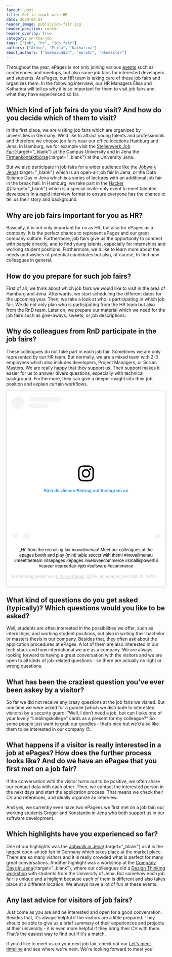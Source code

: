 ```yaml
---
layout: post
title: Get in touch with HR
date: 2020-04-24
header_image: public/job-fair.jpg
header_position: center
header_overlay: true
category: on-the-job
tags: ["job", "hr", "job fair"]
authors: ["Aroso", "Elisa", "Katharina"]
about_authors: ["amahaiuddin", "eprohn", "kkoessler"]
---
```


Throughout the year, ePages is not only joining various [events](/events/) such as conferences and meetups, but also some job fairs for interested developers and students.
At ePages, our HR team is taking care of these job fairs and organizes them. 
In the following interview, our HR Managers Elisa and Katharina will tell us why it is so important for them to visit job fairs and what they have experienced so far.

## Which kind of job fairs do you visit? And how do you decide which of them to visit?

In the first place, we are visiting job fairs which are organized by universities in Germany.
We'd like to attract young talents and professionals and therefore we choose job fairs near our office locations Hamburg and Jena. 
In Hamburg, we for example visit the [Stellenwerk Job Fair](https://www.stellenwerk-jobmesse.de/hamburg/en/){:target="_blank"} at the Campus University and in Jena the [Firmenkontaktbörse](https://www.sft.uni-jena.de/Aktuelles/Veranstaltungen/Firmenkontaktb%C3%B6rse+2020.html){:target="_blank"} at the University Jena.

But we also participate in job fairs for a wider audience like the [Jobwalk Jena](https://jena.jobwalk.city/){:target="_blank"} which is an open-air job fair in Jena, or the Data Science Day in Jena which is a series of lectures with an additional job fair in the break hall.
In Hamburg, we take part in the [Hacker X](https://hackerx.org/){:target="_blank"} which is a special invite-only event to meet talented developers in a rapid interview format to ensure everyone has the chance to tell us their story and background.

## Why are job fairs important for you as HR?

Basically, it is not only important for us as HR, but also for ePages as a company.
It is the perfect chance to represent ePages and our great company culture.
Furthermore, job fairs give us the opportunity to connect with people directly, and to find young talents, especially for internships and working student positions.
Furthermore, we'd like to learn more about the needs and wishes of potential candidates but also, of course, to find new colleagues in general.

## How do you prepare for such job fairs?

First of all, we think about which job fairs we would like to visit in the area of Hamburg and Jena.
Afterwards, we start scheduling the different dates for the upcoming year.
Then, we take a look at who is participating in which job fair. 
We do not only plan who is participating from the HR team but also from the RnD team. 
Later on, we prepare our material which we need for the job fairs such as give-aways, sweets, or job descriptions.

## Why do colleagues from RnD participate in the job fairs?

These colleagues do not take part in each job fair.
Sometimes we are only represented by our HR team. 
But normally, we are a mixed team with 2-3 employees which also includes developers, Project Managers, or Scrum Masters.
We are really happy that they support us.
Their support makes it easier for us to answer divers questions, especially with technical background.
Furthermore, they can give a deeper insight into their job position and explain certain workflows.

<div align="center"><blockquote class="instagram-media" data-instgrm-captioned data-instgrm-permalink="https://www.instagram.com/p/B39bJpPiVy3/?utm_source=ig_embed&amp;utm_campaign=loading" data-instgrm-version="12" style=" background:#FFF; border:0; border-radius:3px; box-shadow:0 0 1px 0 rgba(0,0,0,0.5),0 1px 10px 0 rgba(0,0,0,0.15); margin: 1px; max-width:540px; min-width:326px; padding:0; width:99.375%; width:-webkit-calc(100% - 2px); width:calc(100% - 2px);"><div style="padding:16px;"> <a href="https://www.instagram.com/p/B39bJpPiVy3/?utm_source=ig_embed&amp;utm_campaign=loading" style=" background:#FFFFFF; line-height:0; padding:0 0; text-align:center; text-decoration:none; width:100%;" target="_blank"> <div style=" display: flex; flex-direction: row; align-items: center;"> <div style="background-color: #F4F4F4; border-radius: 50%; flex-grow: 0; height: 40px; margin-right: 14px; width: 40px;"></div> <div style="display: flex; flex-direction: column; flex-grow: 1; justify-content: center;"> <div style=" background-color: #F4F4F4; border-radius: 4px; flex-grow: 0; height: 14px; margin-bottom: 6px; width: 100px;"></div> <div style=" background-color: #F4F4F4; border-radius: 4px; flex-grow: 0; height: 14px; width: 60px;"></div></div></div><div style="padding: 19% 0;"></div> <div style="display:block; height:50px; margin:0 auto 12px; width:50px;"><svg width="50px" height="50px" viewBox="0 0 60 60" version="1.1" xmlns="https://www.w3.org/2000/svg" xmlns:xlink="https://www.w3.org/1999/xlink"><g stroke="none" stroke-width="1" fill="none" fill-rule="evenodd"><g transform="translate(-511.000000, -20.000000)" fill="#000000"><g><path d="M556.869,30.41 C554.814,30.41 553.148,32.076 553.148,34.131 C553.148,36.186 554.814,37.852 556.869,37.852 C558.924,37.852 560.59,36.186 560.59,34.131 C560.59,32.076 558.924,30.41 556.869,30.41 M541,60.657 C535.114,60.657 530.342,55.887 530.342,50 C530.342,44.114 535.114,39.342 541,39.342 C546.887,39.342 551.658,44.114 551.658,50 C551.658,55.887 546.887,60.657 541,60.657 M541,33.886 C532.1,33.886 524.886,41.1 524.886,50 C524.886,58.899 532.1,66.113 541,66.113 C549.9,66.113 557.115,58.899 557.115,50 C557.115,41.1 549.9,33.886 541,33.886 M565.378,62.101 C565.244,65.022 564.756,66.606 564.346,67.663 C563.803,69.06 563.154,70.057 562.106,71.106 C561.058,72.155 560.06,72.803 558.662,73.347 C557.607,73.757 556.021,74.244 553.102,74.378 C549.944,74.521 548.997,74.552 541,74.552 C533.003,74.552 532.056,74.521 528.898,74.378 C525.979,74.244 524.393,73.757 523.338,73.347 C521.94,72.803 520.942,72.155 519.894,71.106 C518.846,70.057 518.197,69.06 517.654,67.663 C517.244,66.606 516.755,65.022 516.623,62.101 C516.479,58.943 516.448,57.996 516.448,50 C516.448,42.003 516.479,41.056 516.623,37.899 C516.755,34.978 517.244,33.391 517.654,32.338 C518.197,30.938 518.846,29.942 519.894,28.894 C520.942,27.846 521.94,27.196 523.338,26.654 C524.393,26.244 525.979,25.756 528.898,25.623 C532.057,25.479 533.004,25.448 541,25.448 C548.997,25.448 549.943,25.479 553.102,25.623 C556.021,25.756 557.607,26.244 558.662,26.654 C560.06,27.196 561.058,27.846 562.106,28.894 C563.154,29.942 563.803,30.938 564.346,32.338 C564.756,33.391 565.244,34.978 565.378,37.899 C565.522,41.056 565.552,42.003 565.552,50 C565.552,57.996 565.522,58.943 565.378,62.101 M570.82,37.631 C570.674,34.438 570.167,32.258 569.425,30.349 C568.659,28.377 567.633,26.702 565.965,25.035 C564.297,23.368 562.623,22.342 560.652,21.575 C558.743,20.834 556.562,20.326 553.369,20.18 C550.169,20.033 549.148,20 541,20 C532.853,20 531.831,20.033 528.631,20.18 C525.438,20.326 523.257,20.834 521.349,21.575 C519.376,22.342 517.703,23.368 516.035,25.035 C514.368,26.702 513.342,28.377 512.574,30.349 C511.834,32.258 511.326,34.438 511.181,37.631 C511.035,40.831 511,41.851 511,50 C511,58.147 511.035,59.17 511.181,62.369 C511.326,65.562 511.834,67.743 512.574,69.651 C513.342,71.625 514.368,73.296 516.035,74.965 C517.703,76.634 519.376,77.658 521.349,78.425 C523.257,79.167 525.438,79.673 528.631,79.82 C531.831,79.965 532.853,80.001 541,80.001 C549.148,80.001 550.169,79.965 553.369,79.82 C556.562,79.673 558.743,79.167 560.652,78.425 C562.623,77.658 564.297,76.634 565.965,74.965 C567.633,73.296 568.659,71.625 569.425,69.651 C570.167,67.743 570.674,65.562 570.82,62.369 C570.966,59.17 571,58.147 571,50 C571,41.851 570.966,40.831 570.82,37.631"></path></g></g></g></svg></div><div style="padding-top: 8px;"> <div style=" color:#3897f0; font-family:Arial,sans-serif; font-size:14px; font-style:normal; font-weight:550; line-height:18px;"> Sieh dir diesen Beitrag auf Instagram an</div></div><div style="padding: 12.5% 0;"></div> <div style="display: flex; flex-direction: row; margin-bottom: 14px; align-items: center;"><div> <div style="background-color: #F4F4F4; border-radius: 50%; height: 12.5px; width: 12.5px; transform: translateX(0px) translateY(7px);"></div> <div style="background-color: #F4F4F4; height: 12.5px; transform: rotate(-45deg) translateX(3px) translateY(1px); width: 12.5px; flex-grow: 0; margin-right: 14px; margin-left: 2px;"></div> <div style="background-color: #F4F4F4; border-radius: 50%; height: 12.5px; width: 12.5px; transform: translateX(9px) translateY(-18px);"></div></div><div style="margin-left: 8px;"> <div style=" background-color: #F4F4F4; border-radius: 50%; flex-grow: 0; height: 20px; width: 20px;"></div> <div style=" width: 0; height: 0; border-top: 2px solid transparent; border-left: 6px solid #f4f4f4; border-bottom: 2px solid transparent; transform: translateX(16px) translateY(-4px) rotate(30deg)"></div></div><div style="margin-left: auto;"> <div style=" width: 0px; border-top: 8px solid #F4F4F4; border-right: 8px solid transparent; transform: translateY(16px);"></div> <div style=" background-color: #F4F4F4; flex-grow: 0; height: 12px; width: 16px; transform: translateY(-4px);"></div> <div style=" width: 0; height: 0; border-top: 8px solid #F4F4F4; border-left: 8px solid transparent; transform: translateY(-4px) translateX(8px);"></div></div></div></a> <p style=" margin:8px 0 0 0; padding:0 4px;"> <a href="https://www.instagram.com/p/B39bJpPiVy3/?utm_source=ig_embed&amp;utm_campaign=loading" style=" color:#000; font-family:Arial,sans-serif; font-size:14px; font-style:normal; font-weight:normal; line-height:17px; text-decoration:none; word-wrap:break-word;" target="_blank">„Hi“ from the recruiting fair inovailmenau! Meet our colleagues at the epages booth and play (mini) table soccer with them! #inovailmenau #meettheteam #itsepages #epages #weloveecommerce #smallispowerful #career #careerfair #job #software #ecommerce</a></p> <p style=" color:#c9c8cd; font-family:Arial,sans-serif; font-size:14px; line-height:17px; margin-bottom:0; margin-top:8px; overflow:hidden; padding:8px 0 7px; text-align:center; text-overflow:ellipsis; white-space:nowrap;">Ein Beitrag geteilt von <a href="https://www.instagram.com/life_at_epages/?utm_source=ig_embed&amp;utm_campaign=loading" style=" color:#c9c8cd; font-family:Arial,sans-serif; font-size:14px; font-style:normal; font-weight:normal; line-height:17px;" target="_blank"> Life at ePages</a> (@life_at_epages) am <time style=" font-family:Arial,sans-serif; font-size:14px; line-height:17px;" datetime="2019-10-23T11:53:50+00:00">Okt 23, 2019 um 4:53 PDT</time></p></div></blockquote> <script async src="//www.instagram.com/embed.js"></script></div>

## What kind of questions do you get asked (typically)? Which questions would you like to be asked?

Well, students are often interested in the possibilities we offer, such as internships, and working student positions, but also in writing their bachelor or masters thesis in our company.
Besides that, they often ask about the application procedures at ePages.
A lot of them are also interested in our tech stack and how international we are as a company. 
We are always looking forward to having a great conversation with the visitors and we are open to all kinds of job-related questions - so there are actually no right or wrong questions.

## What has been the craziest question you've ever been askey by a visitor?

So far we did not receive any crazy questions at the job fairs we visited.
But one time we were asked for a goodie (which we distribute to interested visitors) by a security guard: ”Well, I don’t need a job, but can I take one of your lovely “Lieblingskollege” cards as a present for my colleague?”
So some people just want to grab our goodies - that’s nice but we'd also like them to be interested in our company 😉.

## What happens if a visitor is really interested in a job at ePages? How does the further process looks like? And do we have an ePagee that you first met on a job fair?

If the conversation with the visitor turns out to be positive, we often share our contact data with each other. 
Then, we contact the interested person in the next days and start the application process.
That means we check their CV and references, and ideally organize an interview.

And yes, we currently even have two ePagees we first met on a job fair: our working students Gregor and Konstantin in Jena who both support us in our software development.

## Which highlights have you experienced so far?

One of our highlights was the [Jobwalk in Jena](https://jena.jobwalk.city/){:target="_blank"} as it is the largest open-air job fair in Germany which takes place at the market place.
There are so many visitors and it is really crowded what is perfect for many great conversations.
Another highlight was a workshop at the [Company Days in Jena](https://jenaer-unternehmenstage.de/){:target="_blank"}, where our colleagues did a [Design Thinking workshop](/blog/events/design-thinking-workshop-with-epages/) with students from the University of Jena.
But somehow each job fair is unique and a higlight because each of them is different and also takes place at a different location.
We always have a lot of fun at these events.

## Any last advice for visitors of job fairs?

Just come as you are and be interested and open for a good conversation.
Besides that, it's always helpful if the visitors are a little prepared.
They should be able to give us a brief summary of their experiences and projects at their university - it is even more helpful if they bring their CV with them.
That’s the easiest way to find out if it's a match.

If you'd like to meet us on your next job fair, check out our [Let's meet timeline](/events/) and see where we're next.
We're looking forward to meet you!